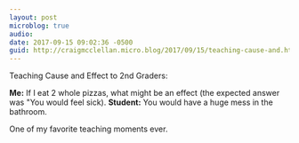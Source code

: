 ```yaml
---
layout: post
microblog: true
audio: 
date: 2017-09-15 09:02:36 -0500
guid: http://craigmcclellan.micro.blog/2017/09/15/teaching-cause-and.html
---
```

Teaching Cause and Effect to 2nd Graders:

**Me:** If I eat 2 whole pizzas, what might be an effect (the expected answer was "You would feel sick).
**Student:** You would have a huge mess in the bathroom.

One of my favorite teaching moments ever.
